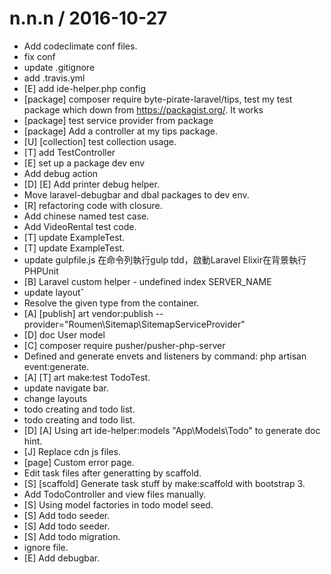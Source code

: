 
n.n.n / 2016-10-27
==================

  * Add codeclimate conf files.
  * fix conf
  * update .gitignore
  * add .travis.yml
  * [E] add ide-helper.php config
  * [package] composer require byte-pirate-laravel/tips, test my test package which down from https://packagist.org/. It works
  * [package] test service provider from package
  * [package] Add a controller at my tips package.
  * [U] [collection] test collection usage.
  * [T] add TestController
  * [E] set up a package dev env
  * Add debug action
  * [D]  [E] Add printer debug helper.
  * Move laravel-debugbar and dbal packages to dev env.
  * [R] refactoring code with closure.
  * Add chinese named test case.
  * Add VideoRental test code.
  * [T] update ExampleTest.
  * [T] update ExampleTest.
  * update gulpfile.js 在命令列執行gulp tdd，啟動Laravel Elixir在背景執行PHPUnit
  * [B] Laravel custom helper - undefined index SERVER_NAME
  * update layoutˆ
  * Resolve the given type from the container.
  * [A] [publish] art vendor:publish --provider="Roumen\Sitemap\SitemapServiceProvider"
  * [D] doc User model
  * [C] composer require pusher/pusher-php-server
  * Defined and generate envets and listeners by command: php artisan event:generate.
  * [A] [T] art make:test TodoTest.
  * update navigate bar.
  * change layouts
  * todo creating and todo list.
  * todo creating and todo list.
  * [D] [A] Using art ide-helper:models "App\Models\Todo" to generate doc hint.
  * [J] Replace cdn js files.
  * [page] Custom error page.
  * Edit task files after generatting by scaffold.
  * [S] [scaffold] Generate task stuff by make:scaffold with bootstrap 3.
  * Add TodoController and view files manually.
  * [S] Using model factories in todo model seed.
  * [S] Add todo seeder.
  * [S] Add todo seeder.
  * [S] Add todo migration.
  * ignore file.
  * [E] Add debugbar.
